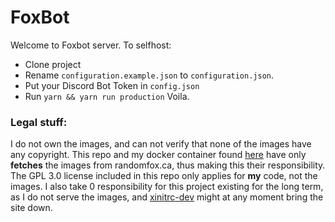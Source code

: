 # FoxBot
Welcome to Foxbot server.
To selfhost:
* Clone project
* Rename `configuration.example.json` to `configuration.json`.
* Put your Discord Bot Token in `config.json`
* Run `yarn && yarn run production`
Voila.

### Legal stuff:
I do not own the images, and can not verify that none of the images have any copyright. This repo and my docker container found [here](https://hub.docker.com/r/jonatanholmgren/foxbot) have only **fetches** the images from randomfox.ca, thus making this their responsibility. The GPL 3.0 license included in this repo only applies for **my** code, not the images.
I also take 0 responsibility for this project existing for the long term, as I do not serve the images, and [xinitrc-dev](https://github.com/xinitrc-dev/randomfox.ca) might at any moment bring the site down.